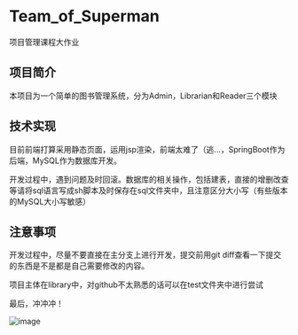 # Team_of_Superman
项目管理课程大作业

## 项目简介
本项目为一个简单的图书管理系统，分为Admin，Librarian和Reader三个模块

## 技术实现
目前前端打算采用静态页面，运用jsp渲染，前端太难了（逃...，SpringBoot作为后端，MySQL作为数据库开发。

开发过程中，遇到问题及时回滚。数据库的相关操作，包括建表，直接的增删改查等请将sql语言写成sh脚本及时保存在sql文件夹中，且注意区分大小写（有些版本的MySQL大小写敏感）

## 注意事项
开发过程中，尽量不要直接在主分支上进行开发，提交前用git diff查看一下提交的东西是不是都是自己需要修改的内容。

项目主体在library中，对github不太熟悉的话可以在test文件夹中进行尝试

最后，冲冲冲！

![image](https://github.com/frozenlalala/Team_of_Superman/raw/master/images/渴望力量.png)
